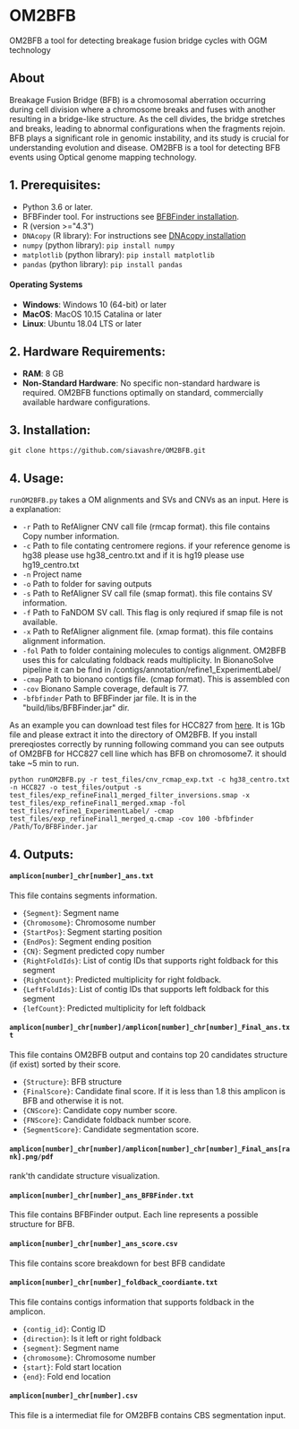# OM2BFB
OM2BFB a tool for detecting breakage fusion bridge cycles with OGM technology
## About
Breakage Fusion Bridge (BFB) is a chromosomal aberration occurring during cell division where a chromosome breaks and fuses with another resulting in a bridge-like structure. As the cell divides, the bridge stretches and breaks, leading to abnormal configurations when the fragments rejoin. BFB plays a significant role in genomic instability, and its study is crucial for understanding evolution and disease.
OM2BFB is a tool for detecting BFB events using Optical genome mapping technology. 


## 1. Prerequisites: 
- Python 3.6 or later.
- BFBFinder tool. For instructions see [BFBFinder installation](https://github.com/shay-zakov/BFBFinder). 
-  R (version >="4.3")
- `DNAcopy` (R library):  For instructions see [DNAcopy installation](https://bioconductor.org/packages/release/bioc/html/DNAcopy.html)
- `numpy` (python library): `pip install numpy`
- `matplotlib` (python library): `pip install matplotlib`
- `pandas` (python library): `pip install pandas`
#### Operating Systems
- **Windows**: Windows 10 (64-bit) or later
- **MacOS**: MacOS 10.15 Catalina or later
- **Linux**: Ubuntu 18.04 LTS or later
## 2. Hardware Requirements: 
- **RAM**: 8 GB
- **Non-Standard Hardware**: No specific non-standard hardware is required. OM2BFB functions optimally on standard, commercially available hardware configurations.
## 3. Installation:
`git clone https://github.com/siavashre/OM2BFB.git`
## 4. Usage:
`runOM2BFB.py` takes a OM alignments and SVs and CNVs as an input. Here is a explanation:
-  `-r` Path to RefAligner CNV call file (rmcap format). this file contains Copy number information.
-  `-c` Path to file contating centromere regions. if your reference genome is hg38 please use hg38_centro.txt and if it is hg19 please use hg19_centro.txt
-  `-n` Project name
-  `-o` Path to folder for saving outputs
-  `-s` Path to RefAligner SV call file (smap format). this file contains SV information.
-  `-f` Path to FaNDOM SV call. This flag is only reqiured if smap file is not available. 
-  `-x` Path to RefAligner alignment file. (xmap format). this file contains alignment information.
-  `-fol` Path to folder containing molecules to contigs alignment. OM2BFB uses this for calculating foldback reads multiplicity. In BionanoSolve pipeline it can be find in /contigs/annotation/refine1_ExperimentLabel/
-  `-cmap` Path to bionano contigs file. (cmap format). This is assembled con
-  `-cov` Bionano Sample coverage, default is 77.
-  `-bfbfinder` Path to BFBFinder jar file. It is in the "build/libs/BFBFinder.jar" dir. 

As an example you can download test files for HCC827 from [here](https://drive.google.com/file/d/1ux3nDKlMPj0WiOcpoCtFS6mwXql2d-yU/view?usp=sharing). It is 1Gb file and please extract it into the directory of OM2BFB. If you install prereqiostes correctly by running following command you can see outputs of OM2BFB for HCC827 cell line which has BFB on chromosome7. it should take ~5 min to run.
```
python runOM2BFB.py -r test_files/cnv_rcmap_exp.txt -c hg38_centro.txt -n HCC827 -o test_files/output -s test_files/exp_refineFinal1_merged_filter_inversions.smap -x test_files/exp_refineFinal1_merged.xmap -fol test_files/refine1_ExperimentLabel/ -cmap test_files/exp_refineFinal1_merged_q.cmap -cov 100 -bfbfinder /Path/To/BFBFinder.jar
```
## 4. Outputs:
#### ****`amplicon[number]_chr[number]_ans.txt`**** 
This file contains segments information.
- `{Segment}`: Segment name
- `{Chromosome}`: Chromosome number
- `{StartPos}`: Segment starting position
- `{EndPos}`: Segment ending position
- `{CN}`: Segment predicted copy number
- `{RightFoldIds}`: List of contig IDs that supports right foldback for this segment
- `{RightCount}`: Predicted multiplicity for right foldback.
- `{LeftFoldIds}`: List of contig IDs that supports left foldback for this segment
- `{lefCount}`: Predicted multiplicity for left foldback
#### ****`amplicon[number]_chr[number]/amplicon[number]_chr[number]_Final_ans.txt`**** 
This file contains OM2BFB output and contains top 20 candidates structure (if exist) sorted by their score. 
- `{Structure}`: BFB structure
- `{FinalScore}`: Candidate final score. If it is less than 1.8 this amplicon is BFB and otherwise it is not.
- `{CNScore}`: Candidate copy number score.
- `{FNScore}`: Candidate foldback number score.
- `{SegmentScore}`: Candidate segmentation score.
#### ****`amplicon[number]_chr[number]/amplicon[number]_chr[number]_Final_ans[rank].png/pdf`**** 
rank'th candidate structure visualization. 
#### ****`amplicon[number]_chr[number]_ans_BFBFinder.txt`**** 
This file contains BFBFinder output. Each line represents a possible structure for BFB.
#### ****`amplicon[number]_chr[number]_ans_score.csv`**** 
This file contains score breakdown for best BFB candidate
#### ****`amplicon[number]_chr[number]_foldback_coordiante.txt`****
This file contains contigs information that supports foldback in the amplicon. 
- `{contig_id}`: Contig ID 
- `{direction}`: Is it left or right foldback
- `{segment}`: Segment name
- `{chromosome}`: Chromosome number
- `{start}`: Fold start location
- `{end}`: Fold end location
#### ****`amplicon[number]_chr[number].csv`**** 
This file is a intermediat file for OM2BFB contains CBS segmentation input.

